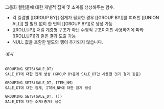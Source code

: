 그룹화 컬럼들에 대한 개별적 집계 및 소계를 생성해주는 함수.
- 각 컬럼별 [[GROUP BY]] 집계가 필요한 경우 [[GROUP BY]]를 여러번 [[UNION ALL]] 할 필요 없이 한 번의 [[GROUP BY]]로 생성 가능
- [[ROLLUP]] 처럼 계층형 구조가 아닌 수평적 구조이지만 사용하기에 따라 [[ROLLUP]]과 같은 결과 도출 가능
-  NULL 값을 포함한 별도의 행이 추가되지 않습니다.

###### 예시
```
GROUPING SETS(SALE_DT)
SALE_DT에 대한 집계 생성 (GROUP BY문에 SALE_DT만 사용한 것과 결과 같음)

GROUPING SETS(SALE_DT, ITEM_NM)
SALE_DT에 대한 집계, ITEM_NM에 대한 집계 생성

GROUPING SETS(SALE_DT, ())
SALE_DT에 대한 소계(총계) 생성
```

